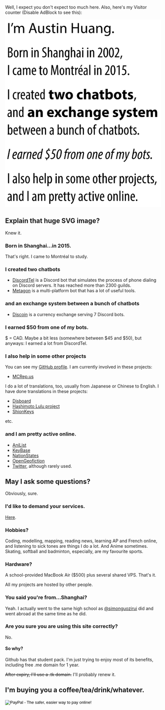 Well, I expect you don't expect too much here. Also, here's my Visitor counter (Disable AdBlock to see this): <a href="http://www.reliablecounter.com" target="_blank"><img src="http://www.reliablecounter.com/count.php?page=austinhuang.me&digit=style/plain/13/&reloads=0" alt="" title="" border="0"></a><br /><a href="http://" target="_blank" style="font-family: Geneva, Arial; font-size: 9px; color: #330010; text-decoration: none;"></a>

![](Untitled-1.svg)

## Explain that huge SVG image?
Knew it.

### Born in Shanghai...in 2015.
That's right. I came to Montréal to study.

### I created two chatbots
* [DiscordTel](http://github.com/austinhuang0131/discordtel) is a Discord bot that simulates the process of phone dialing on Discord servers. It has reached more than 2300 guilds.
* [Metagon](https://metagon.cf) is a multi-platform bot that has a lot of useful tools.

### and an exchange system between a bunch of chatbots
* [Discoin](http://discoin.gitbooks.io/docs) is a currency exchange serving 7 Discord bots.

### I earned $50 from one of my bots.
$ = CAD. Maybe a bit less (somewhere between $45 and $50), but anyways: I earned a lot from DiscordTel.

### I also help in some other projects
You can see my [GitHub profile](http://github.com/austinhuang0131). I am currently involved in these projects:

* [MCRep.us](http://mcrep.us)

I do a lot of translations, too, usually from Japanese or Chinese to English. I have done translations in these projects:

* [Disboard](http://disboard.org/zh-cn)
* [Hashimoto Lulu project](http://luluidoll.jp/tagged/english)
* [ShionKeys](/ShionKeys)

etc.

### and I am pretty active online.

* [AniList](https://anilist.co/user/austinhuang)
* [KeyBase](https://keybase.io/austinhuang)
* [NationStates](https://www.nationstates.net/nation=the_cafes)
* [OpenGeofiction](http://wiki.opengeofiction.net/wiki/index.php/Esthyra)
* [Twitter](http://twitter.com/montreal0131), although rarely used.

## May I ask some questions?
Obviously, sure.

### I'd like to demand your services.
[Here](https://docs.google.com/forms/d/e/1FAIpQLScSGYm6NXhc8L_vFsWZjmz6LULB89CTKX5IiRWPAAurgbF43g/viewform).

### Hobbies?
Coding, modelling, mapping, reading news, learning AP and French online, and listening to sick tones are things I do a lot. And Anime sometimes. Skating, softball and badminton, especially, are my favourite sports.

### Hardware?
A school-provided MacBook Air ($500) plus several shared VPS. That's it.

All my projects are hosted by other people.

### You said you're from...Shanghai?
Yeah. I actually went to the same high school as [@simonguozirui](https://github.com/simonguozirui) did and went abroad at the same time as he did.

### Are you sure you are using this site correctly?
No.

#### So why?
Github has that student pack. I'm just trying to enjoy most of its benefits, including free .me domain for 1 year.

~~After expiry, I'll use a .tk domain.~~ I'll probably renew it.

## I'm buying you a coffee/tea/drink/whatever.
<form action="https://www.paypal.com/cgi-bin/webscr" method="post" target="_top">
<input type="hidden" name="cmd" value="_s-xclick">
<input type="hidden" name="hosted_button_id" value="X5F25CULLN2GU">
<input type="image" src="https://www.paypalobjects.com/en_US/i/btn/btn_donateCC_LG.gif" border="0" name="submit" alt="PayPal - The safer, easier way to pay online!">
<img alt="" border="0" src="https://www.paypalobjects.com/en_US/i/scr/pixel.gif" width="1" height="1">
</form>

<form action="/" method="POST">
<script
  src="https://checkout.stripe.com/checkout.js" class="stripe-button"
  data-key="pk_test_6pRNASCoBOKtIshFeQd4XMUh"
  data-panel-label="Donate by card/bitcoin"
  data-amount="100"
  data-currency="CAD"
  data-name="0131 Bot Services"
  data-description="$1 CAD of donation"
  data-image="https://stripe.com/img/documentation/checkout/marketplace.png"
  data-locale="auto"
  data-bitcoin="true"
  data-zip-code="true">
</script>
</form>
